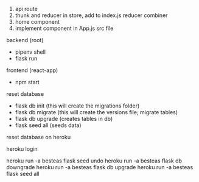 1. api route
2. thunk and reducer in store, add to index.js reducer combiner
3. home component
4. implement component in App.js src file



backend (root)
- pipenv shell
- flask run


frontend (react-app)
- npm start




reset database
- flask db init (this will create the migrations folder)
- flask db migrate (this will create the versions file; migrate tables)
- flask db upgrade (creates tables in db)
- flask seed all (seeds data)


reset database on heroku

heroku login

heroku run -a besteas flask seed undo 
heroku run -a besteas flask db downgrade 
heroku run -a besteas flask db upgrade 
heroku run -a besteas flask seed all
